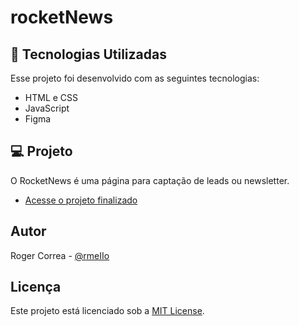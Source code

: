 # rocketNews

## 🚀 Tecnologias Utilizadas

Esse projeto foi desenvolvido com as seguintes tecnologias:

- HTML e CSS
- JavaScript
- Figma

## 💻 Projeto

O RocketNews é uma página para captação de leads ou newsletter.

- [Acesse o projeto finalizado](https://rmeiio.github.io/rocketNews)

## Autor

Roger Correa - [@rmeIIo](https://github.com/rmeIIo/)

## Licença

Este projeto está licenciado sob a [MIT License](LICENSE).
